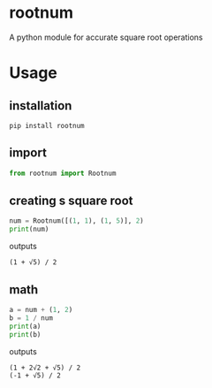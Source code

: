 # rootnum
A python module for accurate square root operations

# Usage

## installation
```
pip install rootnum
```

## import

```py
from rootnum import Rootnum
```

## creating s square root

```py
num = Rootnum([(1, 1), (1, 5)], 2)
print(num)
```
outputs
```
(1 + √5) / 2
```

## math

```py
a = num + (1, 2)
b = 1 / num
print(a)
print(b)
```
outputs
```
(1 + 2√2 + √5) / 2
(-1 + √5) / 2
```
